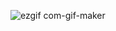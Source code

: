 ![ezgif com-gif-maker](https://user-images.githubusercontent.com/119418826/204537493-d639e503-a5ba-405d-8035-e4510e2029ca.gif)
